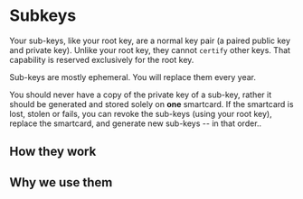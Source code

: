 # Subkeys

Your sub-keys, like your root key, are a normal key pair (a paired public key and private key). Unlike your root key, they cannot `certify` other keys. That capability is reserved exclusively for the root key.

Sub-keys are mostly ephemeral. You will replace them every year.

You should never have a copy of the private key of a sub-key, rather it should be generated and stored solely on **one** smartcard. If the smartcard is lost, stolen or fails, you can revoke the sub-keys (using your root key), replace the smartcard, and generate new sub-keys -- in that order..

## How they work



## Why we use them

